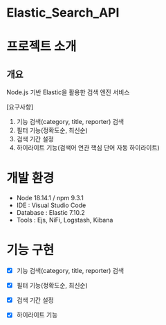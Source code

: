 # Elastic_Search_API

# 프로젝트 소개

## 개요
Node.js 기반 Elastic을 활용한 검색 엔진 서비스

[요구사항]
1. 기능 검색(category, title, reporter) 검색
2. 필터 기능(정확도순, 최신순)
3. 검색 기간 설정
4. 하이라이트 기능(검색어 연관 핵심 단어 자동 하이라이트)


# 개발 환경
- Node 18.14.1 / npm 9.3.1
- IDE : Visual Studio Code
- Database : Elastic 7.10.2
- Tools : Ejs, NiFi, Logstash, Kibana


# 기능 구현

- [x] 기능 검색(category, title, reporter) 검색
- [x] 필터 기능(정확도순, 최신순)
- [x] 검색 기간 설정
- [x] 하이라이트 기능

